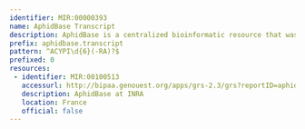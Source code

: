 ```yaml
---
identifier: MIR:00000393
name: AphidBase Transcript
description: AphidBase is a centralized bioinformatic resource that was developed to facilitate community annotation of the pea aphid genome by the International Aphid Genomics Consortium (IAGC). The AphidBase Information System was designed to organize and distribute genomic data and annotations for a large international community. This collection references the transcript report, which describes genomic location, sequence and exon information.
prefix: aphidbase.transcript
pattern: ^ACYPI\d{6}(-RA)?$
prefixed: 0
resources:
 - identifier: MIR:00100513
   accessurl: http://bipaa.genouest.org/apps/grs-2.3/grs?reportID=aphidbase_transcript_report&objectID=
   description: AphidBase at INRA
   location: France
   official: false
---
```

